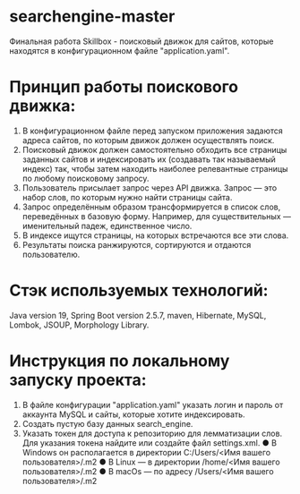 # searchengine-master
Финальная работа Skillbox - поисковый движок для сайтов, которые находятся в конфигурационном файле "application.yaml".
# Принцип работы поискового движка:
1. В конфигурационном файле перед запуском приложения задаются адреса сайтов, по которым движок должен осуществлять поиск.
2. Поисковый движок должен самостоятельно обходить все страницы заданных сайтов и индексировать их (создавать так называемый индекс) так, чтобы затем находить наиболее релевантные страницы по любому поисковому запросу.
3. Пользователь присылает запрос через API движка. Запрос — это набор слов, по которым нужно найти страницы сайта.
4. Запрос определённым образом трансформируется в список слов, переведённых в базовую форму. Например, для существительных — именительный падеж, единственное число.
5. В индексе ищутся страницы, на которых встречаются все эти слова.
6. Результаты поиска ранжируются, сортируются и отдаются пользователю.
# Стэк используемых технологий:
Java version 19, Spring Boot version 2.5.7, maven, Hibernate, MySQL, Lombok, JSOUP, Morphology Library.
# Инструкция по локальному запуску проекта:
1. В файле конфигурации "application.yaml" указать логин и пароль от аккаунта MySQL и сайты, которые хотите индексировать.
2. Создать пустую базу данных search_engine.
3. Указать токен для доступа к репозиторию для лемматизации слов. Для указания токена найдите или создайте файл
   settings.xml.
   ● В Windows он располагается в директории
   C:/Users/<Имя вашего пользователя>/.m2
   ● В Linux — в директории
   /home/<Имя вашего пользователя>/.m2
   ● В macOs — по адресу
   /Users/<Имя вашего пользователя>/.m2